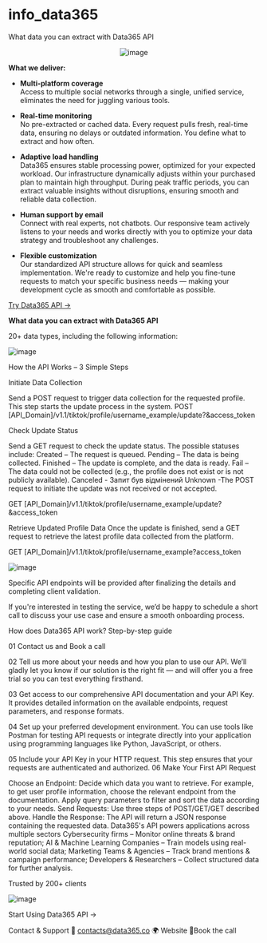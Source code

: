 # info_data365
What data you can extract with Data365 API

<p align="center">
  <img src="https://github.com/user-attachments/assets/30df924c-a66b-48a2-9015-c9824f45a139" alt="image" />
</p>

**What we deliver:**

- **Multi-platform coverage**  
  Access to multiple social networks through a single, unified service, eliminates the need for juggling various tools.

- **Real-time monitoring**  
  No pre-extracted or cached data. Every request pulls fresh, real-time data, ensuring no delays or outdated information. You define what to extract and how often.

- **Adaptive load handling**  
  Data365 ensures stable processing power, optimized for your expected workload. Our infrastructure dynamically adjusts within your purchased plan to maintain high throughput. During peak traffic periods, you can extract valuable insights without disruptions, ensuring smooth and reliable data collection.

- **Human support by email**  
  Connect with real experts, not chatbots. Our responsive team actively listens to your needs and works directly with you to optimize your data strategy and troubleshoot any challenges.

- **Flexible customization**  
  Our standardized API structure allows for quick and seamless implementation. We're ready to customize and help you fine-tune requests to match your specific business needs — making your development cycle as smooth and comfortable as possible.


[Try Data365 API →](https://data365.co)

**What data you can extract with Data365 API**

20+ data types, including the following information:

![image](https://github.com/user-attachments/assets/a6c3415e-7201-4f1c-8744-ad2621996dd7)

How the API Works – 3 Simple Steps

Initiate Data Collection

Send a POST request to trigger data collection for the requested profile. This step starts the update process in the system.
POST [API_Domain]/v1.1/tiktok/profile/username_example/update?&access_token

Check Update Status

Send a GET request to check the update status. The possible statuses include:
Created – The request is queued.
Pending – The data is being collected.
Finished – The update is complete, and the data is ready.
Fail – The data could not be collected (e.g., the profile does not exist or is not publicly available).
Canceled - Запит був відмінений
Unknown -The POST request to initiate the update was not received or not accepted.

GET [API_Domain]/v1.1/tiktok/profile/username_example/update?&access_token

 Retrieve Updated Profile Data
Once the update is finished, send a GET request to retrieve the latest profile data collected from the platform.

GET [API_Domain]/v1.1/tiktok/profile/username_example?access_token

![image](https://github.com/user-attachments/assets/77847f0a-6d20-492e-a617-86ee6b66c8e7)

Specific API endpoints will be provided after finalizing the details and completing client validation.

If you're interested in testing the service, we’d be happy to schedule a short call to discuss your use case and ensure a smooth onboarding process.

How does Data365 API work?
Step-by-step guide

01
Contact us and Book a call

02
Tell us more about your needs and how you plan to use our API. We’ll gladly let you know if our solution is the right fit — and will offer you a free trial so you can test everything firsthand.


03
Get access to our comprehensive API documentation and your API Key. It provides detailed information on the available endpoints, request parameters, and response formats.


04
Set up your preferred development environment. You can use tools like Postman for testing API requests or integrate directly into your application using programming languages like Python, JavaScript, or others.


05
Include your API Key in your HTTP request. This step ensures that your requests are authenticated and authorized.
06
Make Your First API Request


Choose an Endpoint: Decide which data you want to retrieve. For example, to get user profile information, choose the relevant endpoint from the documentation.
Apply query parameters to filter and sort the data according to your needs.
Send Requests: Use three steps of POST/GET/GET described above. 
Handle the Response: The API will return a JSON response containing the requested data.
Data365's API powers applications across multiple sectors
Cybersecurity firms – Monitor online threats & brand reputation;
AI & Machine Learning Companies – Train models using real-world social data;
Marketing Teams & Agencies – Track brand mentions & campaign performance;
Developers & Researchers – Collect structured data for further analysis.

Trusted by 200+ clients

![image](https://github.com/user-attachments/assets/954894d4-c693-4d51-8a26-caa7f43b4e11)

Start Using Data365 API →

Contact & Support
📧 contacts@data365.co
🌍 Website
🔗Book the call  






